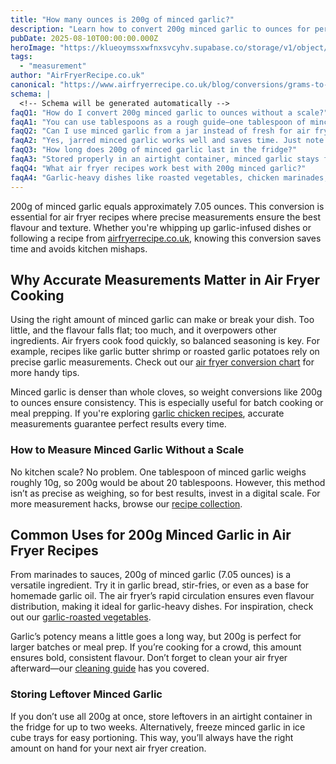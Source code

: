 ```yaml
---
title: "How many ounces is 200g of minced garlic?"
description: "Learn how to convert 200g minced garlic to ounces for perfect air fryer recipes. Get accurate measurements in seconds!"
pubDate: 2025-08-10T00:00:00.000Z
heroImage: "https://klueoymssxwfnxsvcyhv.supabase.co/storage/v1/object/public/Shmucket/how-many-ounces-is-200g-minced-garlic.webp"
tags:
  - "measurement"
author: "AirFryerRecipe.co.uk"
canonical: "https://www.airfryerrecipe.co.uk/blog/conversions/grams-to-ounces/how-many-ounces-is-200g-minced-garlic"
schema: |
  <!-- Schema will be generated automatically -->
faqQ1: "How do I convert 200g minced garlic to ounces without a scale?"
faqA1: "You can use tablespoons as a rough guide—one tablespoon of minced garlic is about 10g, so 200g equals roughly 20 tablespoons. For precision, though, a digital scale is best."
faqQ2: "Can I use minced garlic from a jar instead of fresh for air fryer recipes?"
faqA2: "Yes, jarred minced garlic works well and saves time. Just note that it may have a slightly milder flavour compared to fresh. Adjust quantities to taste."
faqQ3: "How long does 200g of minced garlic last in the fridge?"
faqA3: "Stored properly in an airtight container, minced garlic stays fresh for up to two weeks. For longer storage, freeze it in portions."
faqQ4: "What air fryer recipes work best with 200g minced garlic?"
faqA4: "Garlic-heavy dishes like roasted vegetables, chicken marinades, or garlic bread are perfect. The air fryer’s even heat distribution ensures the garlic flavour shines."
---
```

<p>200g of minced garlic equals approximately 7.05 ounces. This conversion is essential for air fryer recipes where precise measurements ensure the best flavour and texture. Whether you're whipping up garlic-infused dishes or following a recipe from <a href=https://www.airfryerrecipe.co.uk>airfryerrecipe.co.uk</a>, knowing this conversion saves time and avoids kitchen mishaps.</p>  

<h2>Why Accurate Measurements Matter in Air Fryer Cooking</h2>  
<p>Using the right amount of minced garlic can make or break your dish. Too little, and the flavour falls flat; too much, and it overpowers other ingredients. Air fryers cook food quickly, so balanced seasoning is key. For example, recipes like garlic butter shrimp or roasted garlic potatoes rely on precise garlic measurements. Check out our <a href=https://www.airfryerrecipe.co.uk/air-fryer-conversion-chart>air fryer conversion chart</a> for more handy tips.</p>  

<p>Minced garlic is denser than whole cloves, so weight conversions like 200g to ounces ensure consistency. This is especially useful for batch cooking or meal prepping. If you're exploring <a href=https://www.airfryerrecipe.co.uk/recipe-category/chicken>garlic chicken recipes</a>, accurate measurements guarantee perfect results every time.</p>  

<h3>How to Measure Minced Garlic Without a Scale</h3>  
<p>No kitchen scale? No problem. One tablespoon of minced garlic weighs roughly 10g, so 200g would be about 20 tablespoons. However, this method isn’t as precise as weighing, so for best results, invest in a digital scale. For more measurement hacks, browse our <a href=https://www.airfryerrecipe.co.uk/recipes>recipe collection</a>.</p>  

<h2>Common Uses for 200g Minced Garlic in Air Fryer Recipes</h2>  
<p>From marinades to sauces, 200g of minced garlic (7.05 ounces) is a versatile ingredient. Try it in garlic bread, stir-fries, or even as a base for homemade garlic oil. The air fryer’s rapid circulation ensures even flavour distribution, making it ideal for garlic-heavy dishes. For inspiration, check out our <a href=https://www.airfryerrecipe.co.uk/recipe-category/vegetables>garlic-roasted vegetables</a>.</p>  

<p>Garlic’s potency means a little goes a long way, but 200g is perfect for larger batches or meal prep. If you’re cooking for a crowd, this amount ensures bold, consistent flavour. Don’t forget to clean your air fryer afterward—our <a href=https://www.airfryerrecipe.co.uk/air-fryer-cleaner>cleaning guide</a> has you covered.</p>  

<h3>Storing Leftover Minced Garlic</h3>  
<p>If you don’t use all 200g at once, store leftovers in an airtight container in the fridge for up to two weeks. Alternatively, freeze minced garlic in ice cube trays for easy portioning. This way, you’ll always have the right amount on hand for your next air fryer creation.</p>
